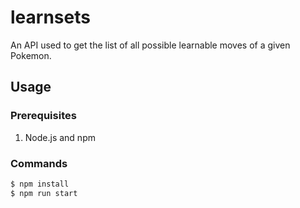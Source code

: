 # learnsets
An API used to get the list of all possible learnable moves of a given Pokemon.

## Usage
### Prerequisites
1. Node.js and npm
### Commands
```bash
$ npm install
$ npm run start
```
